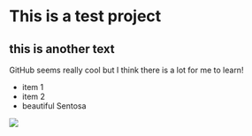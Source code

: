 # This is a test project

## this is another text

GitHub seems really cool but I think there is a lot for me to learn!

* item 1
* item 2
* beautiful Sentosa

![](sentosa.jpg)
